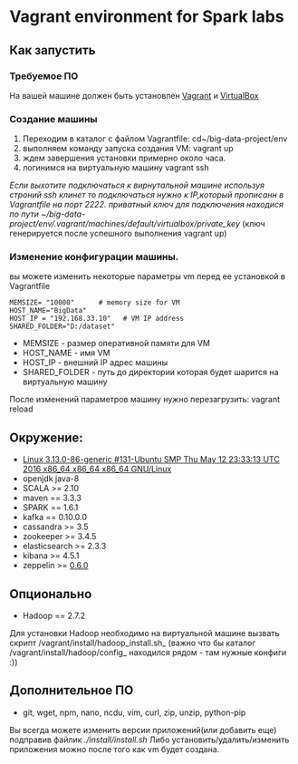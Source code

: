 # Vagrant environment for Spark labs

## Как запустить

### Требуемое ПО
На вашей машине должен быть установлен [Vagrant](https://www.vagrantup.com) и [VirtualBox](https://www.virtualbox.org) 

### Создание машины
1. Переходим в каталог с файлом Vagrantfile: cd~/big-data-project/env
2. выполняем команду запуска создания VM: vagrant up 
3. ждем завершения установки примерно около часа.
4. логинимся на виртуальную машину vagrant ssh

_Если выхотите подключаться к вирнутальной машине используя строний ssh клинет то подключаться нужно к IP,который прописанн в Vagrantfile на порт 2222.
приватный ключ для подключения находися по пути  ~/big-data-project/env/.vagrant/machines/default/virtualbox/private_key_ (ключ генерируется после успешного выполнения vagrant up)

### Изменение конфигурации машины.
вы можете изменить некоторые параметры vm перед ее установкой в Vagrantfile

```  
MEMSIZE= "10000"      # memory size for VM 
HOST_NAME="BigData"
HOST_IP = "192.168.33.10"   # VM IP address
SHARED_FOLDER="D:/dataset"
``` 
 
* MEMSIZE - размер оперативной памяти для VM
* HOST_NAME - имя VM
* HOST_IP  - внешний IP адрес машины
* SHARED_FOLDER - путь до директории которая будет шарится на виртуальную машину

После изменений параметров машину нужно перезагрузить: vagrant reload

## Окружение:
* [Linux 3.13.0-86-generic #131-Ubuntu SMP Thu May 12 23:33:13 UTC 2016 x86_64 x86_64 x86_64 GNU/Linux](https://atlas.hashicorp.com/ubuntu/boxes/trusty64)
* openjdk java-8
* SCALA >= 2.10
* maven == 3.3.3
* SPARK == 1.6.1
* kafka == 0.10.0.0
* cassandra >= 3.5 
* zookeeper >= 3.4.5
* elasticsearch >= 2.3.3 
* kibana >= 4.5.1 
* zeppelin >= [0.6.0](https://github.com/apache/incubator-zeppelin)

## Опционально
* Hadoop == 2.7.2

Для установки Hadoop необходимо на виртуальной машине вызвать скрипт /vagrant/install/hadoop_install.sh_ (важно что бы каталог /vagrant/install/hadoop/config_ находился рядом - там нужные конфиги :))

## Дополнительное ПО
* git, wget, npm, nano, ncdu, vim, curl, zip, unzip, python-pip

Вы всегда можете изменить версии приложений(или добавить еще) подправив файлик _./install/install.sh_
Либо установить/удалить/изменить приложения можно после того как vm будет создана.
